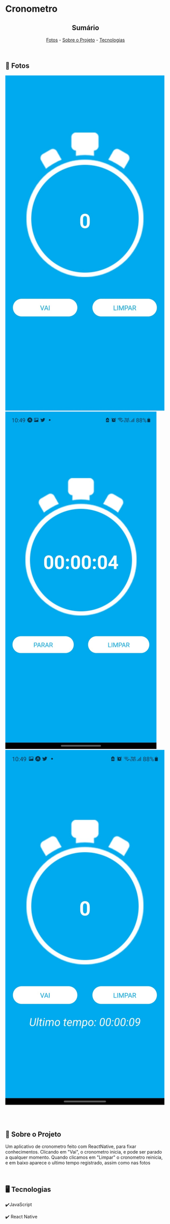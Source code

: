 <h1>Cronometro</h1>

<!-- LINKS -->
<div align="center">
 
 <h2> Sumário</h2>
 
 <a href="#fotos">Fotos</a> - 
  <a href="#sobre">Sobre o Projeto</a> - 
  <a href="#tec">Tecnologias</a>
</div>
<br>

<!-- FOTOS -->
<div id="fotos">
    <h2> 📸 Fotos </h2>
        <img src="./src/foto1.jpg" alt="" style="width:500px">
        <img src="./src/foto2.jpg" alt="" style="width:475px">
        <img src="./src/foto3.jpg" alt="" style="width:500px">
       
<br><br>

</div>

<!-- SOBRE -->
<div id="sobre">
    <h2> 📝 Sobre o Projeto </h2> 
    <p> Um aplicativo de cronometro feito com ReactNative, para fixar conhecimentos. Clicando em "Vai", o cronometro inicia, e pode ser parado a qualquer momento. Quando clicamos em "Limpar" o cronometro reinicia, e em baixo aparece o ultimo tempo registrado, assim como nas fotos </p>
</div>
<br>

<!-- TECNOLOGIAS -->
<div id="tec">

<h2> 🖥️ Tecnologias</h2>
    <p> ✔️JavaScript</p>
    <p> ✔️ React Native</p>

</div>

